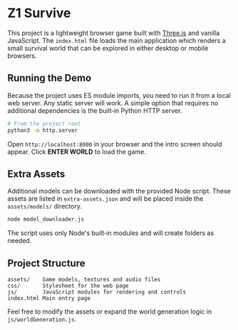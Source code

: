 # Z1 Survive

This project is a lightweight browser game built with [Three.js](https://threejs.org/) and vanilla JavaScript. The `index.html` file loads the main application which renders a small survival world that can be explored in either desktop or mobile browsers.

## Running the Demo

Because the project uses ES module imports, you need to run it from a local web server. Any static server will work. A simple option that requires no additional dependencies is the built‑in Python HTTP server.

```bash
# From the project root
python3 -m http.server
```

Open `http://localhost:8000` in your browser and the intro screen should appear. Click **ENTER WORLD** to load the game.

## Extra Assets

Additional models can be downloaded with the provided Node script. These assets are listed in `extra-assets.json` and will be placed inside the `assets/models/` directory.

```bash
node model_downloader.js
```

The script uses only Node's built‑in modules and will create folders as needed.

## Project Structure

```
assets/    Game models, textures and audio files
css/       Stylesheet for the web page
js/        JavaScript modules for rendering and controls
index.html Main entry page
```

Feel free to modify the assets or expand the world generation logic in `js/worldGeneration.js`.
